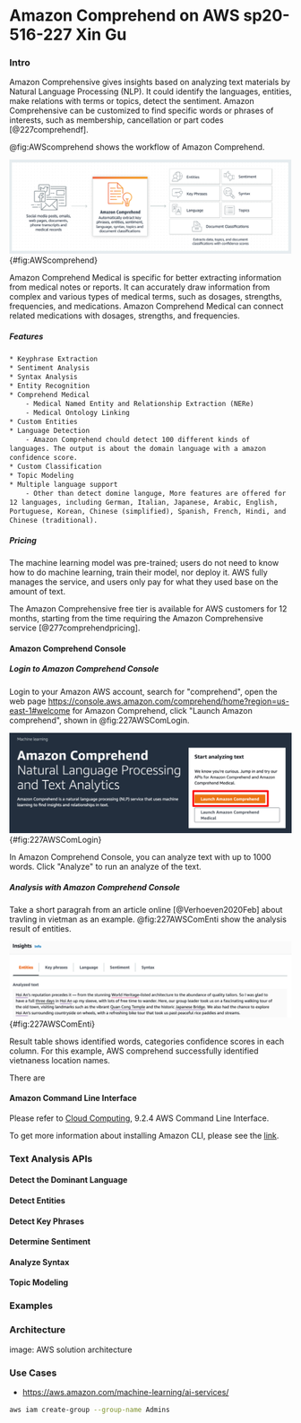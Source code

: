 # Amazon Comprehend on AWS sp20-516-227 Xin Gu

### Intro

Amazon Comprehensive gives insights based on analyzing text materials by Natural Language Processing (NLP). It could identify the languages, entities, make relations with terms or topics, detect the sentiment. Amazon Comprehensive can be customized to find specific words or phrases of interests, such as membership, cancellation or part codes [@227comprehendf]. 

@fig:AWScomprehend shows the workflow of Amazon Comprehend. 

![Amazon Comprehend Working Mechanism](images/AWScomprehend.png){#fig:AWScomprehend}

Amazon Comprehend Medical is specific for better extracting information from medical notes or reports. It can accurately draw information from complex and various types of medical terms, such as dosages, strengths, frequencies, and medications. Amazon Comprehend Medical can connect related medications with dosages, strengths, and frequencies.

##### Features

    * Keyphrase Extraction
    * Sentiment Analysis
    * Syntax Analysis
    * Entity Recognition
    * Comprehend Medical
        - Medical Named Entity and Relationship Extraction (NERe)
        - Medical Ontology Linking
    * Custom Entities
    * Language Detection
        - Amazon Comprehend chould detect 100 different kinds of languages. The output is about the domain language with a amazon confidence score.
    * Custom Classification
    * Topic Modeling
    * Multiple language support
        - Other than detect domine languge, More features are offered for 12 languages, including German, Italian, Japanese, Arabic, English, Portuguese, Korean, Chinese (simplified), Spanish, French, Hindi, and Chinese (traditional).

##### Pricing

The machine learning model was pre-trained; users do not need to know how to do machine learning, train their model, nor deploy it. AWS fully manages the service, and users only pay for what they used base on the amount of text. 

The Amazon Comprehensive free tier is available for AWS customers for 12 months, starting from the time requiring the Amazon Comprehensive service [@277comprehendpricing].

#### Amazon Comprehend Console

##### Login to Amazon Comprehend Console

Login to your Amazon AWS account, search for "comprehend", open the web page <https://console.aws.amazon.com/comprehend/home?region=us-east-1#welcome> for Amazon Comprehend, click "Launch Amazon comprehend", shown in @fig:227AWSComLogin. 

![Launch Amazon Comprehend](images/AWSComLogin.png){#fig:227AWSComLogin}

In Amazon Comprehend Console, you can analyze text with up to 1000 words. Click "Analyze" to run an analyze of the text.

##### Analysis with Amazon Comprehend Console

Take a short paragrah from an article online [@Verhoeven2020Feb] about travling in vietman as an example. @fig:227AWSComEnti show the analysis result of entities.

![Analysis Result about Entities in Text](images/AWSComEnti.png){#fig:227AWSComEnti}

Result table shows identified words, categories confidence scores in each column. For this example, AWS comprehend successfully identified vietnaness location names.

There are 

#### Amazon Command Line Interface

Please refer to [Cloud Computing](https://laszewski.github.io/book/cloud/), 9.2.4 AWS Command Line Interface.

To get more information about installing Amazon CLI, please see the [link](https://docs.aws.amazon.com/cli/latest/userguide/install-cliv2.html).


### Text Analysis APIs

#### Detect the Dominant Language

 

#### Detect Entities

#### Detect Key Phrases

#### Determine Sentiment

#### Analyze Syntax

#### Topic Modeling

### Examples



### Architecture

image: AWS solution architecture

### Use Cases

* <https://aws.amazon.com/machine-learning/ai-services/>

```bash
aws iam create-group --group-name Admins
```